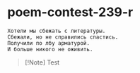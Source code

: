 # poem-contest-239-r

```
Хотели мы сбежать с литературы.
Сбежали, но не справились спастись.
Получили по лбу арматурой.
И больше никого не оживить.
```
> [!Note] Test
>
